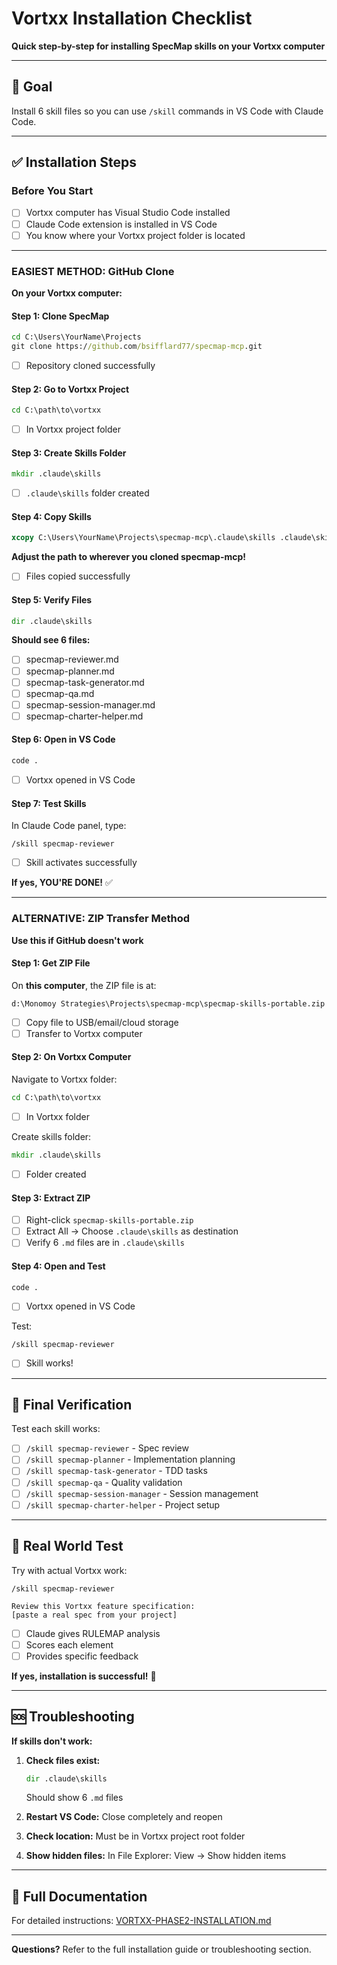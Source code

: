 # Vortxx Installation Checklist

**Quick step-by-step for installing SpecMap skills on your Vortxx computer**

---

## 🎯 Goal

Install 6 skill files so you can use `/skill` commands in VS Code with Claude Code.

---

## ✅ Installation Steps

### Before You Start
- [ ] Vortxx computer has Visual Studio Code installed
- [ ] Claude Code extension is installed in VS Code
- [ ] You know where your Vortxx project folder is located

---

### EASIEST METHOD: GitHub Clone

**On your Vortxx computer:**

#### Step 1: Clone SpecMap
```cmd
cd C:\Users\YourName\Projects
git clone https://github.com/bsifflard77/specmap-mcp.git
```
- [ ] Repository cloned successfully

#### Step 2: Go to Vortxx Project
```cmd
cd C:\path\to\vortxx
```
- [ ] In Vortxx project folder

#### Step 3: Create Skills Folder
```cmd
mkdir .claude\skills
```
- [ ] `.claude\skills` folder created

#### Step 4: Copy Skills
```cmd
xcopy C:\Users\YourName\Projects\specmap-mcp\.claude\skills .claude\skills /E /I
```
**Adjust the path to wherever you cloned specmap-mcp!**

- [ ] Files copied successfully

#### Step 5: Verify Files
```cmd
dir .claude\skills
```
**Should see 6 files:**
- [ ] specmap-reviewer.md
- [ ] specmap-planner.md
- [ ] specmap-task-generator.md
- [ ] specmap-qa.md
- [ ] specmap-session-manager.md
- [ ] specmap-charter-helper.md

#### Step 6: Open in VS Code
```cmd
code .
```
- [ ] Vortxx opened in VS Code

#### Step 7: Test Skills
In Claude Code panel, type:
```
/skill specmap-reviewer
```
- [ ] Skill activates successfully

**If yes, YOU'RE DONE!** ✅

---

### ALTERNATIVE: ZIP Transfer Method

**Use this if GitHub doesn't work**

#### Step 1: Get ZIP File

On **this computer**, the ZIP file is at:
```
d:\Monomoy Strategies\Projects\specmap-mcp\specmap-skills-portable.zip
```

- [ ] Copy file to USB/email/cloud storage
- [ ] Transfer to Vortxx computer

#### Step 2: On Vortxx Computer

Navigate to Vortxx folder:
```cmd
cd C:\path\to\vortxx
```
- [ ] In Vortxx folder

Create skills folder:
```cmd
mkdir .claude\skills
```
- [ ] Folder created

#### Step 3: Extract ZIP

- [ ] Right-click `specmap-skills-portable.zip`
- [ ] Extract All → Choose `.claude\skills` as destination
- [ ] Verify 6 `.md` files are in `.claude\skills`

#### Step 4: Open and Test
```cmd
code .
```
- [ ] Vortxx opened in VS Code

Test:
```
/skill specmap-reviewer
```
- [ ] Skill works!

---

## 🧪 Final Verification

Test each skill works:

- [ ] `/skill specmap-reviewer` - Spec review
- [ ] `/skill specmap-planner` - Implementation planning
- [ ] `/skill specmap-task-generator` - TDD tasks
- [ ] `/skill specmap-qa` - Quality validation
- [ ] `/skill specmap-session-manager` - Session management
- [ ] `/skill specmap-charter-helper` - Project setup

---

## 🎯 Real World Test

Try with actual Vortxx work:

```
/skill specmap-reviewer

Review this Vortxx feature specification:
[paste a real spec from your project]
```

- [ ] Claude gives RULEMAP analysis
- [ ] Scores each element
- [ ] Provides specific feedback

**If yes, installation is successful!** 🎊

---

## 🆘 Troubleshooting

**If skills don't work:**

1. **Check files exist:**
   ```cmd
   dir .claude\skills
   ```
   Should show 6 `.md` files

2. **Restart VS Code:**
   Close completely and reopen

3. **Check location:**
   Must be in Vortxx project root folder

4. **Show hidden files:**
   In File Explorer: View → Show hidden items

---

## 📖 Full Documentation

For detailed instructions: [VORTXX-PHASE2-INSTALLATION.md](VORTXX-PHASE2-INSTALLATION.md)

---

**Questions?** Refer to the full installation guide or troubleshooting section.
